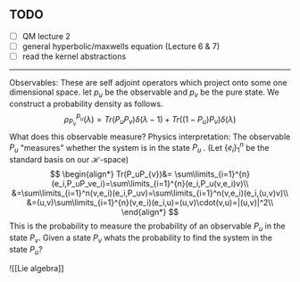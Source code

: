 ## TODO
- [ ] QM lecture 2
- [ ] general hyperbolic/maxwells equation (Lecture 6 & 7)
- [ ] read the kernel abstractions
---
Observables: These are self adjoint operators which project onto some one dimensional space. 
let $p_u$ be the observable  and $p_v$ be the pure state. We construct a probability density as follows. 
$$\rho_{P_v}^{P_u}(\lambda)=Tr(P_uP_v)\delta(\lambda-1)+Tr((1-P_u)P_v)\delta(\lambda)$$
What does this observable measure? 
Physics interpretation: The observable $P_u$ "measures" whether the system is in the state $P_u$ . 
(Let $\{e_i\}_1^n$ be the standard basis on our $\mathcal{H}$-space)
$$
\begin{align*}
Tr(P_uP_{v})&= \sum\limits_{i=1}^{n}(e_i,P_uP_ve_i)=\sum\limits_{i=1}^{n}(e_i,P_u(v,e_i)v)\\
&=\sum\limits_{i=1}^n(v,e_i)(e_i,P_uv)=\sum\limits_{i=1}^n(v,e_i)(e_i,(u,v)v)\\
&=(u,v)\sum\limits_{i=1}^{n}(v,e_i)(e_i,u)=(u,v)\cdot(v,u)=|(u,v)|^2\\
\end{align*}
$$
This is the probability to measure the probability of an observable $P_u$ in the state $P_v$.  Given a state $P_v$ whats the probability to find the system in the state $P_u$? 

![[Lie algebra]]
